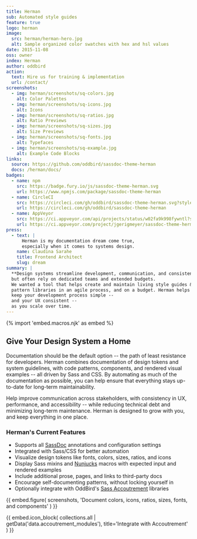 ```yaml
---
title: Herman
sub: Automated style guides
feature: true
logo: herman
image:
  src: herman/herman-hero.jpg
  alt: Sample organized color swatches with hex and hsl values
date: 2015-11-08
oss: owner
index: Herman
author: oddbird
action:
  text: Hire us for training & implementation
  url: /contact/
screenshots:
  - img: herman/screenshots/sq-colors.jpg
    alt: Color Palettes
  - img: herman/screenshots/sq-icons.jpg
    alt: Icons
  - img: herman/screenshots/sq-ratios.jpg
    alt: Ratio Previews
  - img: herman/screenshots/sq-sizes.jpg
    alt: Size Previews
  - img: herman/screenshots/sq-fonts.jpg
    alt: Typefaces
  - img: herman/screenshots/sq-example.jpg
    alt: Example Code Blocks
links:
  source: https://github.com/oddbird/sassdoc-theme-herman
  docs: /herman/docs/
badges:
  - name: npm
    src: https://badge.fury.io/js/sassdoc-theme-herman.svg
    url: https://www.npmjs.com/package/sassdoc-theme-herman
  - name: CircleCI
    src: https://circleci.com/gh/oddbird/sassdoc-theme-herman.svg?style=svg
    url: https://circleci.com/gh/oddbird/sassdoc-theme-herman
  - name: AppVeyor
    src: https://ci.appveyor.com/api/projects/status/w02fa9k998fywntl?svg=true
    url: https://ci.appveyor.com/project/jgerigmeyer/sassdoc-theme-herman
press:
  - text: |
      Herman is my documentation dream come true,
      especially when it comes to systems design.
    name: Claudina Sarahe
    title: Frontend Architect
    slug: dream
summary: |
  **Design systems streamline development, communication, and consistency** --
  but often rely on dedicated teams and extended budgets.
  We wanted a tool that helps create and maintain living style guides &
  pattern libraries in an agile process, and on a budget. Herman helps you
  keep your development process simple --
  and your UX consistent --
  as you scale over time.
---
```


{% import 'embed.macros.njk' as embed %}

## Give Your Design System a Home

Documentation should be the default option -- the path of least
resistance for developers. Herman combines documentation of design
tokens and system guidelines, with code patterns, components, and
rendered visual examples -- all driven by Sass and CSS. By automating as
much of the documentation as possible, you can help ensure that
everything stays up-to-date for long-term maintainability.

Help improve communication across stakeholders, with consistency in UX,
performance, and accessibility -- while reducing technical debt and
minimizing long-term maintenance. Herman is designed to grow with you,
and keep everything in one place.

### Herman's Current Features

- Supports all [SassDoc] annotations and configuration settings
- Integrated with Sass/CSS for better automation
- Visualize design tokens like fonts, colors, sizes, ratios, and icons
- Display Sass mixins and [Nunjucks] macros with expected input and
  rendered examples
- Include additional prose, pages, and links to third-party docs
- Encourage self-documenting patterns, without locking yourself in
- Optionally integrate with OddBird's [Sass Accoutrement] libraries

[SassDoc]: http://sassdoc.com/
[Nunjucks]: https://mozilla.github.io/nunjucks/
[Sass Accoutrement]: /accoutrement/


{{ embed.figure(
  screenshots,
  'Document colors, icons, ratios, sizes, fonts, and components'
) }}

{{ embed.icon_block(
  collections.all | getData('data.accoutrement_modules'),
  title='Integrate with Accoutrement'
) }}
